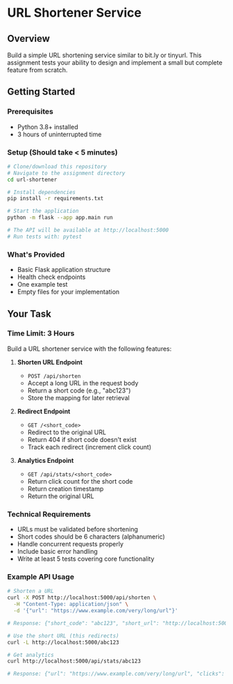 # URL Shortener Service

## Overview
Build a simple URL shortening service similar to bit.ly or tinyurl. This assignment tests your ability to design and implement a small but complete feature from scratch.

## Getting Started

### Prerequisites
- Python 3.8+ installed
- 3 hours of uninterrupted time

### Setup (Should take < 5 minutes)
```bash
# Clone/download this repository
# Navigate to the assignment directory
cd url-shortener

# Install dependencies
pip install -r requirements.txt

# Start the application
python -m flask --app app.main run

# The API will be available at http://localhost:5000
# Run tests with: pytest
```

### What's Provided
- Basic Flask application structure
- Health check endpoints
- One example test
- Empty files for your implementation

## Your Task

### Time Limit: 3 Hours

Build a URL shortener service with the following features:

1. **Shorten URL Endpoint**
   - `POST /api/shorten`
   - Accept a long URL in the request body
   - Return a short code (e.g., "abc123")
   - Store the mapping for later retrieval

2. **Redirect Endpoint**
   - `GET /<short_code>`
   - Redirect to the original URL
   - Return 404 if short code doesn't exist
   - Track each redirect (increment click count)

3. **Analytics Endpoint**
   - `GET /api/stats/<short_code>`
   - Return click count for the short code
   - Return creation timestamp
   - Return the original URL

### Technical Requirements

- URLs must be validated before shortening
- Short codes should be 6 characters (alphanumeric)
- Handle concurrent requests properly
- Include basic error handling
- Write at least 5 tests covering core functionality

### Example API Usage

```bash
# Shorten a URL
curl -X POST http://localhost:5000/api/shorten \
  -H "Content-Type: application/json" \
  -d '{"url": "https://www.example.com/very/long/url"}'

# Response: {"short_code": "abc123", "short_url": "http://localhost:5000/abc123"}

# Use the short URL (this redirects)
curl -L http://localhost:5000/abc123

# Get analytics
curl http://localhost:5000/api/stats/abc123

# Response: {"url": "https://www.example.com/very/long/url", "clicks": 5, "created_at": "2024-01-01T10:00:00"}
```

